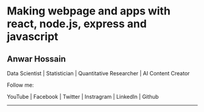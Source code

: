 # Making webpage and apps with react, node.js, express and javascript
## Anwar Hossain
<blod> Data Scientist | Statistician | Quantitative Researcher | AI Content Creator</bold><br>

Follow me: <br>
<p allign="center">
<a herf="http://facebook.com/anwar.datascientist"> YouTube </a>  |
<a herf="http://facebook.com/anwar.datascientist"> Facebook </a> |
<a herf="http://facebook.com/anwar.datascientist"> Twitter </a> |
<a herf="http://facebook.com/anwar.datascientist">Instragram</a> |
<a herf="http://facebook.com/anwar.datascientist">LinkedIn</a> |
<a herf="http://facebook.com/anwar.datascientist">Github</a> <br><hr> </p>